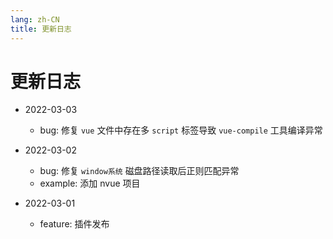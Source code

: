 ```yaml
---
lang: zh-CN
title: 更新日志
---
```


# 更新日志

-   2022-03-03

    -   bug: 修复 `vue` 文件中存在多 `script` 标签导致 `vue-compile` 工具编译异常

-   2022-03-02

    -   bug: 修复 `window系统` 磁盘路径读取后正则匹配异常
    -   example: 添加 nvue 项目

-   2022-03-01

    -   feature: 插件发布

